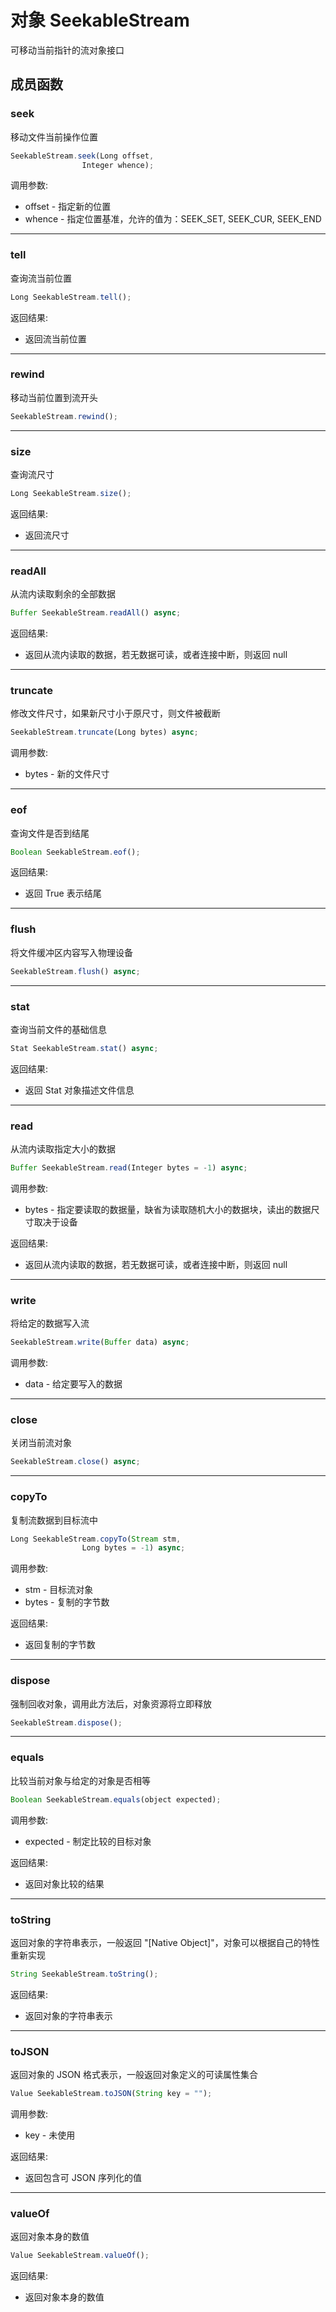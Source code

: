# 对象 SeekableStream
可移动当前指针的流对象接口

## 成员函数
        
### seek
移动文件当前操作位置
```JavaScript
SeekableStream.seek(Long offset,
                Integer whence);
```

调用参数:
* offset - 指定新的位置
* whence - 指定位置基准，允许的值为：SEEK_SET, SEEK_CUR, SEEK_END

--------------------------
### tell
查询流当前位置
```JavaScript
Long SeekableStream.tell();
```

返回结果:
* 返回流当前位置

--------------------------
### rewind
移动当前位置到流开头
```JavaScript
SeekableStream.rewind();
```

--------------------------
### size
查询流尺寸
```JavaScript
Long SeekableStream.size();
```

返回结果:
* 返回流尺寸

--------------------------
### readAll
从流内读取剩余的全部数据
```JavaScript
Buffer SeekableStream.readAll() async;
```

返回结果:
* 返回从流内读取的数据，若无数据可读，或者连接中断，则返回 null

--------------------------
### truncate
修改文件尺寸，如果新尺寸小于原尺寸，则文件被截断
```JavaScript
SeekableStream.truncate(Long bytes) async;
```

调用参数:
* bytes - 新的文件尺寸

--------------------------
### eof
查询文件是否到结尾
```JavaScript
Boolean SeekableStream.eof();
```

返回结果:
* 返回 True 表示结尾

--------------------------
### flush
将文件缓冲区内容写入物理设备
```JavaScript
SeekableStream.flush() async;
```

--------------------------
### stat
查询当前文件的基础信息
```JavaScript
Stat SeekableStream.stat() async;
```

返回结果:
* 返回 Stat 对象描述文件信息

--------------------------
### read
从流内读取指定大小的数据
```JavaScript
Buffer SeekableStream.read(Integer bytes = -1) async;
```

调用参数:
* bytes - 指定要读取的数据量，缺省为读取随机大小的数据块，读出的数据尺寸取决于设备

返回结果:
* 返回从流内读取的数据，若无数据可读，或者连接中断，则返回 null

--------------------------
### write
将给定的数据写入流
```JavaScript
SeekableStream.write(Buffer data) async;
```

调用参数:
* data - 给定要写入的数据

--------------------------
### close
关闭当前流对象
```JavaScript
SeekableStream.close() async;
```

--------------------------
### copyTo
复制流数据到目标流中
```JavaScript
Long SeekableStream.copyTo(Stream stm,
                Long bytes = -1) async;
```

调用参数:
* stm - 目标流对象
* bytes - 复制的字节数

返回结果:
* 返回复制的字节数

--------------------------
### dispose
强制回收对象，调用此方法后，对象资源将立即释放
```JavaScript
SeekableStream.dispose();
```

--------------------------
### equals
比较当前对象与给定的对象是否相等
```JavaScript
Boolean SeekableStream.equals(object expected);
```

调用参数:
* expected - 制定比较的目标对象

返回结果:
* 返回对象比较的结果

--------------------------
### toString
返回对象的字符串表示，一般返回 "[Native Object]"，对象可以根据自己的特性重新实现
```JavaScript
String SeekableStream.toString();
```

返回结果:
* 返回对象的字符串表示

--------------------------
### toJSON
返回对象的 JSON 格式表示，一般返回对象定义的可读属性集合
```JavaScript
Value SeekableStream.toJSON(String key = "");
```

调用参数:
* key - 未使用

返回结果:
* 返回包含可 JSON 序列化的值

--------------------------
### valueOf
返回对象本身的数值
```JavaScript
Value SeekableStream.valueOf();
```

返回结果:
* 返回对象本身的数值

